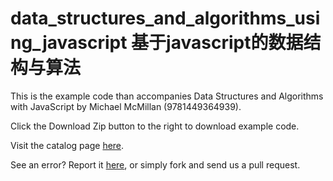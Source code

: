 data_structures_and_algorithms_using_javascript
基于javascript的数据结构与算法
===============================================

This is the example code than accompanies Data Structures and Algorithms with JavaScript by Michael McMillan (9781449364939). 

Click the Download Zip button to the right to download example code.

Visit the catalog page [here](http://shop.oreilly.com/product/0636920029557.do).

See an error? Report it [here](http://oreilly.com/catalog/errata.csp?isbn=0636920029557), or simply fork and send us a pull request.
